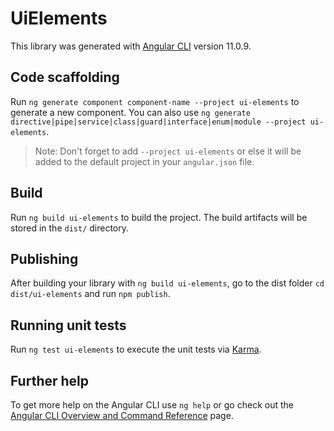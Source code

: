 # UiElements

This library was generated with [Angular CLI](https://github.com/angular/angular-cli) version 11.0.9.

## Code scaffolding

Run `ng generate component component-name --project ui-elements` to generate a new component. You can also use `ng generate directive|pipe|service|class|guard|interface|enum|module --project ui-elements`.
> Note: Don't forget to add `--project ui-elements` or else it will be added to the default project in your `angular.json` file. 

## Build

Run `ng build ui-elements` to build the project. The build artifacts will be stored in the `dist/` directory.

## Publishing

After building your library with `ng build ui-elements`, go to the dist folder `cd dist/ui-elements` and run `npm publish`.

## Running unit tests

Run `ng test ui-elements` to execute the unit tests via [Karma](https://karma-runner.github.io).

## Further help

To get more help on the Angular CLI use `ng help` or go check out the [Angular CLI Overview and Command Reference](https://angular.io/cli) page.
